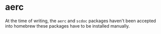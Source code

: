 # aerc

At the time of writing, the `aerc` and `scdoc` packages haven't been
accepted into homebrew these packages have to be installed manually.
